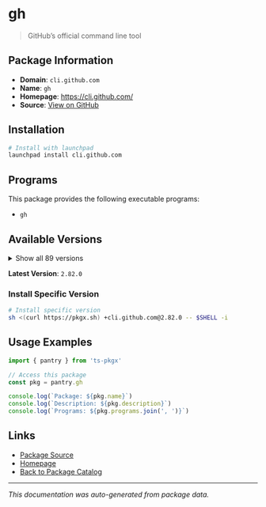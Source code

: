# gh

> GitHub’s official command line tool

## Package Information

- **Domain**: `cli.github.com`
- **Name**: `gh`
- **Homepage**: https://cli.github.com/
- **Source**: [View on GitHub](https://github.com/pkgxdev/pantry/tree/main/projects/cli.github.com/package.yml)

## Installation

```bash
# Install with launchpad
launchpad install cli.github.com
```

## Programs

This package provides the following executable programs:

- `gh`

## Available Versions

<details>
<summary>Show all 89 versions</summary>

- `2.82.0`, `2.81.0`, `2.80.0`, `2.79.0`, `2.78.0`
- `2.77.0`, `2.76.2`, `2.76.1`, `2.76.0`, `2.75.1`
- `2.75.0`, `2.74.2`, `2.74.1`, `2.74.0`, `2.73.0`
- `2.72.0`, `2.71.2`, `2.71.1`, `2.71.0`, `2.70.0`
- `2.69.0`, `2.68.1`, `2.68.0`, `2.67.0`, `2.66.1`
- `2.66.0`, `2.65.0`, `2.64.0`, `2.63.2`, `2.63.1`
- `2.63.0`, `2.62.0`, `2.61.0`, `2.60.1`, `2.60.0`
- `2.59.0`, `2.58.0`, `2.57.0`, `2.56.0`, `2.55.0`
- `2.54.0`, `2.53.0`, `2.52.0`, `2.51.0`, `2.50.0`
- `2.49.2`, `2.49.1`, `2.49.0`, `2.48.0`, `2.47.0`
- `2.46.0`, `2.45.0`, `2.44.1`, `2.44.0`, `2.43.1`
- `2.43.0`, `2.42.1`, `2.42.0`, `2.41.0`, `2.40.1`
- `2.40.0`, `2.39.2`, `2.39.1`, `2.39.0`, `2.38.0`
- `2.37.0`, `2.36.0`, `2.35.0`, `2.34.0`, `2.33.0`
- `2.32.1`, `2.32.0`, `2.31.0`, `2.30.0`, `2.29.0`
- `2.27.0`, `2.26.1`, `2.26.0`, `2.25.1`, `2.25.0`
- `2.24.3`, `2.24.2`, `2.24.1`, `2.24.0`, `2.23.0`
- `2.22.1`, `2.22.0`, `2.21.2`, `2.20.2`

</details>

**Latest Version**: `2.82.0`

### Install Specific Version

```bash
# Install specific version
sh <(curl https://pkgx.sh) +cli.github.com@2.82.0 -- $SHELL -i
```

## Usage Examples

```typescript
import { pantry } from 'ts-pkgx'

// Access this package
const pkg = pantry.gh

console.log(`Package: ${pkg.name}`)
console.log(`Description: ${pkg.description}`)
console.log(`Programs: ${pkg.programs.join(', ')}`)
```

## Links

- [Package Source](https://github.com/pkgxdev/pantry/tree/main/projects/cli.github.com/package.yml)
- [Homepage](https://cli.github.com/)
- [Back to Package Catalog](../../package-catalog.md)

---

*This documentation was auto-generated from package data.*
